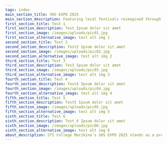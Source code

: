 ```yaml
---
tags: index
main_section_title: SHS EXPO 2025
main_section_description: Featuring local festivals reimagined through futuristic art <br /> and sculpture by STI College Marikina’s Grade 12 students. imissuu
first_section_title: Test 1
first_section_description: Test Ipsum dolor sit amet
first_section_image: /images/uploads/pic01.jpg
first_section_alternative_image: test alt img 1
second_section_title: Test 2
second_section_description: Test2 Ipsum dolor sit amet
second_section_image: /images/uploads/pic02.jpg
second_section_alternative_image: test alt img 2
third_section_title: Test 3
third_section_description: Tes3 Ipsum dolor sit amet
third_section_image: /images/uploads/pic03.jpg
third_section_alternative_image: test alt img 3
fourth_section_title: Test 4
fourth_section_description: Test4 Ipsum dolor sit amet
fourth_section_image: /images/uploads/pic04.jpg
fourth_section_alternative_image: test alt img 4
fifth_section_title: Test 5
fifth_section_description: Test5 Ipsum dolor sit amet
fifth_section_image: /images/uploads/pic05.jpg
fifth_section_alternative_image: test alt img 5
sixth_section_title: Test 6
sixth_section_description: Test 6 Ipsum dolor sit amet
sixth_section_image: /images/uploads/pic06.jpg
sixth_section_alternative_image: test alt img 6
about_description: STI College Marikina’s SHS EXPO 2025 stands as a premier event celebrating the creativity and innovation of its Grade 12 students. This year’s highlight is <strong>'Sentro de Museo'</strong>, an <strong>Art Exhibit</strong> featuring a vibrant collection of artworks and sculptures inspired by local Filipino festivals. Blending traditional cultural elements with modern artistic approaches, the students showcase not only their deep appreciation for Filipino heritage but also their ability to reimagine it through their original perspectives.
---
```

